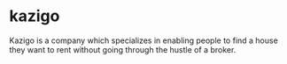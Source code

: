 # kazigo

Kazigo is a company which specializes in enabling people to find a house they want to rent without going through the hustle of a broker.
